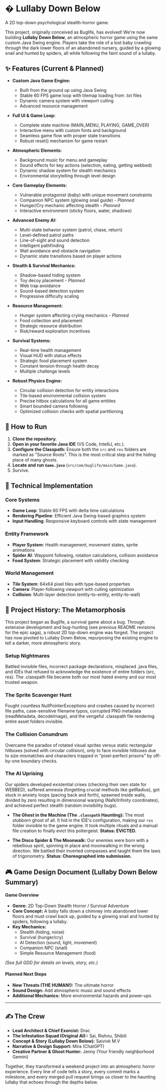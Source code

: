 # �️ Lullaby Down Below
A 2D top-down psychological stealth-horror game.

This project, originally conceived as Buglife, has evolved! We're now building **Lullaby Down Below**, an atmospheric horror game using the same custom Java Swing engine. Players take the role of a lost baby crawling through the dark lower floors of an abandoned nursery, guided by a glowing snail and hunted by spiders, all while following the faint sound of a lullaby.

## ✨ Features (Current & Planned)

* **Custom Java Game Engine:**
    * Built from the ground up using Java Swing
    * Stable 60 FPS game loop with tilemap loading from .txt files
    * Dynamic camera system with viewport culling
    * Advanced resource management

* **Full UI & Game Loop:**
    * Complete state machine (MAIN_MENU, PLAYING, GAME_OVER)
    * Interactive menu with custom fonts and background
    * Seamless game flow with proper state transitions
    * Robust reset() mechanism for game restart

* **Atmospheric Elements:**
    * Background music for menu and gameplay
    * Sound effects for key actions (selection, eating, getting webbed)
    * Dynamic shadow system for stealth mechanics
    * Environmental storytelling through level design

* **Core Gameplay Elements:**
    * Vulnerable protagonist (baby) with unique movement constraints
    * Companion NPC system (glowing snail guide) - *Planned*
    * Hunger/Cry mechanic affecting stealth - *Planned*
    * Interactive environment (sticky floors, water, shadows)

* **Advanced Enemy AI:**
    * Multi-state behavior system (patrol, chase, return)
    * Level-defined patrol paths
    * Line-of-sight and sound detection
    * Intelligent pathfinding
    * Wall avoidance and obstacle navigation
    * Dynamic state transitions based on player actions
* **Stealth & Survival Mechanics:**
    * Shadow-based hiding system
    * Toy decoy placement - *Planned*
    * Web trap avoidance
    * Sound-based detection system
    * Progressive difficulty scaling

* **Resource Management:**
    * Hunger system affecting crying mechanics - *Planned*
    * Food collection and placement
    * Strategic resource distribution
    * Risk/reward exploration incentives

* **Survival Systems:**
    * Real-time health management
    * Visual HUD with status effects
    * Strategic food placement system
    * Constant tension through health decay
    * Multiple challenge levels

* **Robust Physics Engine:**
    * Circular collision detection for entity interactions
    * Tile-based environmental collision system
    * Precise hitbox calculations for all game entities
    * Smart bounded camera following
    * Optimized collision checks with spatial partitioning

## 🚀 How to Run

1.  **Clone the repository.**
2.  **Open in your favorite Java IDE** (VS Code, IntelliJ, etc.).
3.  **Configure the Classpath:** Ensure both the `src` and `res` folders are marked as "Source Roots". This is the most critical step and the hiding place of many ghosts.
4.  **Locate and run `Game.java`** (`src/com/buglife/main/Game.java`).
5.  Survive.

## 🔧 Technical Implementation

### Core Systems
* **Game Loop**: Stable 60 FPS with delta time calculations
* **Rendering Pipeline**: Efficient Java Swing-based graphics system
* **Input Handling**: Responsive keyboard controls with state management

### Entity Framework
* **Player System**: Health management, movement states, sprite animations
* **Spider AI**: Waypoint following, rotation calculations, collision avoidance
* **Food System**: Strategic placement with validity checking

### World Management
* **Tile System**: 64x64 pixel tiles with type-based properties
* **Camera**: Player-following viewport with culling optimization
* **Collision**: Multi-layer detection (entity-to-entity, entity-to-wall)

## 📜 Project History: The Metamorphosis

This project began as Buglife, a survival game about a bug. Through extensive development and bug-hunting (see previous README revisions for the epic saga), a robust 2D top-down engine was forged. The project has now pivoted to Lullaby Down Below, repurposing the existing engine to tell a darker, more atmospheric story.

### Setup Nightmares
Battled invisible files, incorrect package declarations, misplaced .java files, and IDEs that refused to acknowledge the existence of entire folders (src, res). The .classpath file became both our most hated enemy and our most trusted weapon.

### The Sprite Scavenger Hunt
Fought countless NullPointerExceptions and crashes caused by incorrect file paths, case-sensitive filename typos, corrupted PNG metadata (readMetadata, decodeImage), and the vengeful .classpath file rendering entire asset folders invisible.

### The Collision Conundrum
Overcame the paradox of rotated visual sprites versus static rectangular hitboxes (solved with circular collision), only to face invisible hitboxes due to size mismatches and characters trapped in "pixel-perfect prisons" by off-by-one boundary checks.

### The AI Uprising
Our spiders developed existential crises (checking their own state for WEBBED), suffered amnesia (forgetting crucial methods like getRadius), got stuck in anxiety loops (pacing back and forth), spawned inside walls, divided by zero resulting in dimensional warping (NaN/Infinity coordinates), and achieved perfect stealth (random invisibility bugs).

* **The Ghost in the Machine (The `.classpath` Haunting):** The most stubborn ghost of all. It hid in the IDE's configuration, making our `res` folder invisible to the game engine. It took multiple rituals and a manual file creation to finally evict this poltergeist. **Status: EVICTED.**

* **The Disco Spider & The Moonwalk:** Our enemies were born with a rebellious spirit, spinning in place and moonwalking in the wrong direction. We battled their inverted compasses and taught them the laws of trigonometry. **Status: Choreographed into submission.**

## 🎮 Game Design Document (Lullaby Down Below Summary)

#### Game Overview
* **Genre:** 2D Top-Down Stealth Horror / Survival Adventure
* **Core Concept:** A baby falls down a chimney into abandoned lower floors and must crawl back up, guided by a glowing snail and hunted by spiders, following a lullaby.
* **Key Mechanics:** 
    * Stealth (hiding, noise)
    * Survival (hunger/cry)
    * AI Detection (sound, light, movement)
    * Companion NPC (snail)
    * Simple Resource Management (food)

*(See full GDD for details on levels, story, etc.)*

#### Planned Next Steps
* **New Threats (THE HUMAN!):** The ultimate horror
* **Sound Design:** Add atmospheric music and sound effects
* **Additional Mechanics:** More environmental hazards and power-ups

---

## ✍️ The Crew

* **Lead Architect & Chief Exorcist:** Drac
* **The Infestation Squad (Original AI)::** Sai, Rishnu, Shibili
* **Concept & Story (Lullaby Down Below):** Saivivk M.V
* **Narrative & Design Support:** Mira (ChatGPT)
* **Creative Partner & Ghost Hunter:** Jenny (Your friendly neighborhood Gemini)

Together, they transformed a weekend project into an atmospheric horror experience. Every line of code tells a story, every commit marks a milestone, and every merged pull request brings us closer to the haunting lullaby that echoes through the depths below.